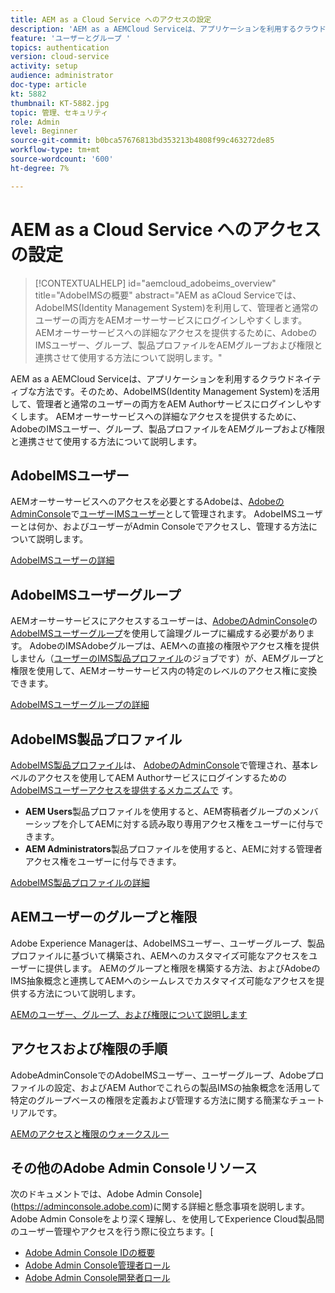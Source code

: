 ```yaml
---
title: AEM as a Cloud Service へのアクセスの設定
description: 'AEM as a AEMCloud Serviceは、アプリケーションを利用するクラウドネイティブな方法です。そのため、AdobeIMS(Identity Management System)を活用して、管理者と通常のユーザーの両方をAEM Authorサービスにログインしやすくします。 AdobeのIMSユーザー、ユーザーグループ、製品プロファイルを、AEMグループと共に使用し、AEMオーサーへの特定のアクセス権を付与する方法について説明します。  '
feature: 'ユーザーとグループ '
topics: authentication
version: cloud-service
activity: setup
audience: administrator
doc-type: article
kt: 5882
thumbnail: KT-5882.jpg
topic: 管理、セキュリティ
role: Admin
level: Beginner
source-git-commit: b0bca57676813bd353213b4808f99c463272de85
workflow-type: tm+mt
source-wordcount: '600'
ht-degree: 7%

---
```



# AEM as a Cloud Service へのアクセスの設定

>[!CONTEXTUALHELP]
>id="aemcloud_adobeims_overview"
>title="AdobeIMSの概要"
>abstract="AEM as aCloud Serviceでは、AdobeIMS(Identity Management System)を利用して、管理者と通常のユーザーの両方をAEMオーサーサービスにログインしやすくします。 AEMオーサーサービスへの詳細なアクセスを提供するために、AdobeのIMSユーザー、グループ、製品プロファイルをAEMグループおよび権限と連携させて使用する方法について説明します。"

AEM as a AEMCloud Serviceは、アプリケーションを利用するクラウドネイティブな方法です。そのため、AdobeIMS(Identity Management System)を活用して、管理者と通常のユーザーの両方をAEM Authorサービスにログインしやすくします。 AEMオーサーサービスへの詳細なアクセスを提供するために、AdobeのIMSユーザー、グループ、製品プロファイルをAEMグループおよび権限と連携させて使用する方法について説明します。

## AdobeIMSユーザー

AEMオーサーサービスへのアクセスを必要とするAdobeは、[AdobeのAdminConsole](https://adminconsole.adobe.com)で[ユーザーIMSユーザー](https://helpx.adobe.com/jp/enterprise/using/set-up-identity.html)として管理されます。 AdobeIMSユーザーとは何か、およびユーザーがAdmin Consoleでアクセスし、管理する方法について説明します。

[AdobeIMSユーザーの詳細](./adobe-ims-users.md)

## AdobeIMSユーザーグループ

AEMオーサーサービスにアクセスするユーザーは、[AdobeのAdminConsole](https://adminconsole.adobe.com)の[AdobeIMSユーザーグループ](https://helpx.adobe.com/enterprise/using/user-groups.html)を使用して論理グループに編成する必要があります。 AdobeのIMSAdobeグループは、AEMへの直接の権限やアクセス権を提供しません（[ユーザーのIMS製品プロファイル](#adobe-ims-product-profiles)のジョブです）が、AEMグループと権限を使用して、AEMオーサーサービス内の特定のレベルのアクセス権に変換できます。

[AdobeIMSユーザーグループの詳細](./adobe-ims-user-groups.md)

## AdobeIMS製品プロファイル

[AdobeIMS製品プロファイル](https://helpx.adobe.com/enterprise/using/manage-permissions-and-roles.html)は、 [AdobeのAdminConsole](https://adminconsole.adobe.com)で管理され、基本レベルのアクセスを使用してAEM Authorサービスにログインするための [AdobeIMSユーザーアクセスを提供するメカニズムで](#adobe-ims-users) す。

+ __AEM Users__&#x200B;製品プロファイルを使用すると、AEM寄稿者グループのメンバーシップを介してAEMに対する読み取り専用アクセス権をユーザーに付与できます。
+ __AEM Administrators__&#x200B;製品プロファイルを使用すると、AEMに対する管理者アクセス権をユーザーに付与できます。

[AdobeIMS製品プロファイルの詳細](./adobe-ims-product-profiles.md)

## AEMユーザーのグループと権限

Adobe Experience Managerは、AdobeIMSユーザー、ユーザーグループ、製品プロファイルに基づいて構築され、AEMへのカスタマイズ可能なアクセスをユーザーに提供します。 AEMのグループと権限を構築する方法、およびAdobeのIMS抽象概念と連携してAEMへのシームレスでカスタマイズ可能なアクセスを提供する方法について説明します。

[AEMのユーザー、グループ、および権限について説明します](./aem-users-groups-and-permissions.md)

## アクセスおよび権限の手順

AdobeAdminConsoleでのAdobeIMSユーザー、ユーザーグループ、Adobeプロファイルの設定、およびAEM Authorでこれらの製品IMSの抽象概念を活用して特定のグループベースの権限を定義および管理する方法に関する簡潔なチュートリアルです。

[AEMのアクセスと権限のウォークスルー](./walk-through.md)

## その他のAdobe Admin Consoleリソース

次のドキュメントでは、Adobe Admin Console](https://adminconsole.adobe.com)に関する詳細と懸念事項を説明します。Adobe Admin Consoleをより深く理解し、を使用してExperience Cloud製品間のユーザー管理やアクセスを行う際に役立ちます。[

+ [Adobe Admin Console IDの概要](https://helpx.adobe.com/enterprise/using/identity.html)
+ [Adobe Admin Console管理者ロール](https://helpx.adobe.com/jp/enterprise/using/admin-roles.html)
+ [Adobe Admin Console開発者ロール](https://helpx.adobe.com/jp/enterprise/using/manage-developers.html)